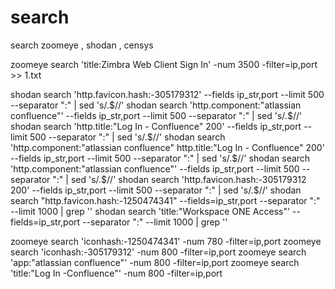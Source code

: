 # search
search zoomeye , shodan , censys

zoomeye search 'title:Zimbra Web Client Sign In'  -num 3500  -filter=ip,port >> 1.txt



shodan search 'http.favicon.hash:-305179312'  --fields ip_str,port --limit 500 --separator ":" | sed 's/.$//'
shodan search 'http.component:"atlassian confluence"'  --fields ip_str,port --limit 500 --separator ":" | sed 's/.$//'
shodan search 'http.title:"Log In - Confluence" 200'  --fields ip_str,port --limit 500 --separator ":" | sed 's/.$//'
shodan search 'http.component:"atlassian confluence" http.title:"Log In - Confluence" 200'  --fields ip_str,port --limit 500 --separator ":" | sed 's/.$//'
shodan search 'http.component:"atlassian confluence"'  --fields ip_str,port --limit 500 --separator ":" | sed 's/.$//'
shodan search 'http.favicon.hash:-305179312 200'  --fields ip_str,port --limit 500 --separator ":" | sed 's/.$//'
shodan  search "http.favicon.hash:-1250474341" --fields=ip_str,port --separator ":" --limit 1000 | grep ''
shodan  search 'title:"Workspace ONE Access"' --fields=ip_str,port --separator ":" --limit 1000 | grep ''


zoomeye search 'iconhash:-1250474341'  -num 780  -filter=ip,port
zoomeye search 'iconhash:-305179312' -num 800 -filter=ip,port
zoomeye search 'app:"atlassian confluence"' -num 800 -filter=ip,port
zoomeye search 'title:"Log In -Confluence"' -num 800 -filter=ip,port





